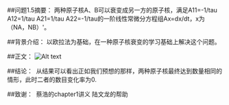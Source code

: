 ##问题1.5摘要：
  两种原子核A、B可以衰变成另一方的原子核，满足A11=-1/tau A12=1/tau A21=1/tau A22=-1/tau的一阶线性常微分方程组Ax=dx/dt，x为（NA，NB）'。
  
##背景介绍：
  以欧拉法为基础，在一种原子核衰变的学习基础上解决这个问题。

##正文：
  ![Alt text](https://github.com/woshishuishuishuishui/compuational_physics_N2014301020042/blob/master/QQ截图20161009234731.png)
  
  
  
##结论：
  从结果可以看出正如我们预想的那样，两种原子核最终达到数量相同的情形，此时二者的数目变化率为0.
  
##致谢：
  蔡浩的chapter1讲义 陆文龙的帮助
   
